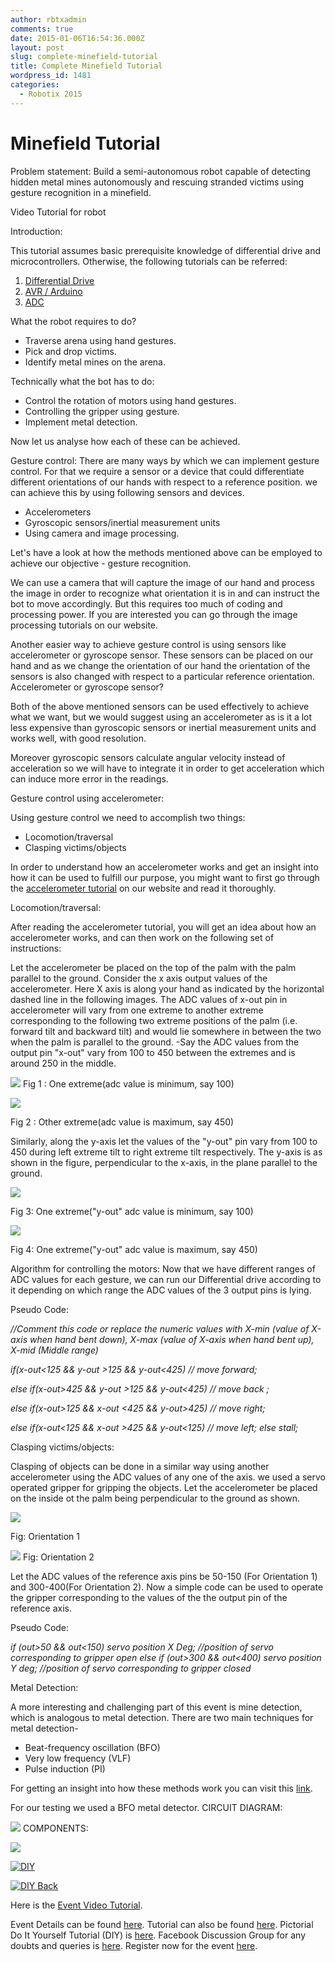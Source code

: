 ```yaml
---
author: rbtxadmin
comments: true
date: 2015-01-06T16:54:36.000Z
layout: post
slug: complete-minefield-tutorial
title: Complete Minefield Tutorial
wordpress_id: 1481
categories:
  - Robotix 2015
---
```


# Minefield Tutorial
Problem statement: Build a semi-autonomous robot capable of detecting hidden metal mines autonomously and rescuing stranded victims using gesture recognition in a minefield.

Video Tutorial for robot

Introduction:

This tutorial assumes basic prerequisite knowledge of differential drive and microcontrollers. Otherwise, the following tutorials can be referred:
1. [Differential Drive](http://www.robotix.in/tutorials/category/kraig/dd)
2. [AVR / Arduino](http://www.robotix.in/tutorials/category/avr/avrbasics)
3. [ADC](http://www.robotix.in/tutorials/categ/avr/adc)

What the robot requires to do?
- Traverse arena using hand gestures.
- Pick and drop victims.
- Identify metal mines on the arena.

Technically what the bot has to do:
- Control the rotation of motors using hand gestures.
- Controlling the gripper using gesture.
- Implement metal detection.

Now let us analyse how each of these can be achieved.

Gesture control: There are many ways by which we can implement gesture control. For that we require a sensor or a device that could differentiate different orientations of our hands with respect to a reference position. we can achieve this by using following sensors and devices.
- Accelerometers
- Gyroscopic sensors/inertial measurement units
- Using camera and image processing.

Let's have a look at how the methods mentioned above can be employed to achieve our objective - gesture recognition.

We can use a camera that will capture the image of our hand and process the image in order to recognize what orientation it is in and can instruct the bot to move accordingly. But this requires too much of coding and processing power. If you are interested you can go through the image processing tutorials on our website.

Another easier way to achieve gesture control is using sensors like accelerometer or gyroscope sensor. These sensors can be placed on our hand and as we change the orientation of our hand the orientation of the sensors is also changed with respect to a particular reference orientation. Accelerometer or gyroscope sensor?

Both of the above mentioned sensors can be used effectively to achieve what we want, but we would suggest using an accelerometer as is it a lot less expensive than gyroscopic sensors or inertial measurement units and works well, with good resolution.

Moreover gyroscopic sensors calculate angular velocity instead of acceleration so we will have to integrate it in order to get acceleration which can induce more error in the readings.

Gesture control using accelerometer:

Using gesture control we need to accomplish two things:
- Locomotion/traversal
- Clasping victims/objects

In order to understand how an accelerometer works and get an insight into how it can be used to fulfill our purpose, you might want to first go through the [accelerometer tutorial](http://www.robotix.in/tutorials/categ/auto/accelero) on our website and read it thoroughly.

Locomotion/traversal:

After reading the accelerometer tutorial, you will get an idea about how an accelerometer works, and can then work on the following set of instructions:

Let the accelerometer be placed on the top of the palm with the palm parallel to the ground. Consider the x axis output values of the accelerometer. Here X axis is along your hand as indicated by the horizontal dashed line in the following images. The ADC values of x-out pin in accelerometer will vary from one extreme to another extreme corresponding to the following two extreme positions of the palm (i.e. forward tilt and backward tilt) and would lie somewhere in between the two when the palm is parallel to the ground. -Say the ADC values from the output pin "x-out" vary from 100 to 450 between the extremes and is around 250 in the middle.

![](http://www.robotix.in/Images/Tuts/Minefield/image02.jpg) Fig 1 : One extreme(adc value is minimum, say 100)

![](http://www.robotix.in/Images/Tuts/Minefield/image03.jpg)

Fig 2 : Other extreme(adc value is maximum, say 450)

Similarly,  along the y-axis let the values of the "y-out" pin vary from 100 to 450 during left extreme tilt to right extreme tilt respectively. The y-axis is as shown in the figure, perpendicular to the x-axis, in the plane parallel to the ground.

![](http://www.robotix.in/Images/Tuts/Minefield/image01.jpg)

Fig 3: One extreme("y-out" adc value is minimum, say 100)

![](http://www.robotix.in/Images/Tuts/Minefield/image05.jpg)

Fig 4: One extreme("y-out" adc value is maximum, say 450)

Algorithm for controlling the motors: Now that we have different ranges of ADC values for each gesture, we can run our Differential drive according to it depending on which range the ADC values of the 3 output pins is lying.

Pseudo Code:

_//Comment this code or replace the numeric values with X-min (value of X-axis when hand bent down), X-max (value of X-axis when hand bent up), X-mid (Middle range)_

_if(x-out<125 && y-out >125 && y-out<425) // move forward;_

_else if(x-out>425 && y-out >125 && y-out<425) // move back ;_

_else if(x-out>125 && x-out <425 && y-out>425) // move right;_

_else if(x-out<125 && x-out >425 && y-out<125) // move left; else stall;_

Clasping victims/objects:

Clasping of objects can be done in a similar way using another accelerometer using the ADC values of any one of the axis. we used a servo operated gripper for gripping the objects. Let the accelerometer be placed on the inside ot the palm being perpendicular to the ground as shown.

![](http://www.robotix.in/Images/Tuts/Minefield/image04.jpg)

Fig: Orientation 1

![](http://www.robotix.in/Images/Tuts/Minefield/image00.jpg) Fig: Orientation 2

Let the ADC values of the reference axis pins be 50-150 (For Orientation 1) and 300-400(For Orientation 2). Now a simple code can be used to operate the gripper corresponding to the values of the the output pin of the reference axis.

Pseudo Code:

_if (out>50 && out<150) servo position X Deg; //position of servo corresponding to gripper open else if (out>300 && out<400) servo position Y deg; //position of servo corresponding to gripper closed_

Metal Detection:

A more interesting and challenging part of this event is mine detection, which is analogous to metal detection. There are two main techniques for metal detection-
- Beat-frequency oscillation (BFO)
- Very low frequency (VLF)
- Pulse induction (PI)

For getting an insight into how these methods work you can visit this [link](http://electronics.howstuffworks.com/gadgets/other-gadgets/metal-detector1.htm).

For our testing we used a BFO metal detector. CIRCUIT DIAGRAM:

![](https://lh5.googleusercontent.com/9BJKfidRQ1SpOLex1XPS0o053xTRx5H9JVZCDwCApsfbxScU1952NMMAEvxYIg0nU-7R3r4_APEf3PJ1SR1C0W7majZDnF0c7if-8tXZ-xN4Njm8RQbmWSxaW40pqXfcag) COMPONENTS:

![](https://lh3.googleusercontent.com/fUYrBGkW9x5kthRUxxqFhYERiTFqWJKRXgX2INCznDa06OMnudt-zXqd3yqPTqae9r4CH-iLxo9LIg-iMrXvfP0AlXP70UZLGr6L4nNp_cubEeNgKru2Mynv--gHpq1XOQ)

[![DIY](http://robotix.in/blog/wp-content/uploads/2014/11/DIY-724x1024.jpg)](http://robotix.in/blog/wp-content/uploads/2014/11/DIY.jpg)

[![DIY Back](http://robotix.in/blog/wp-content/uploads/2014/11/DIY-Back-724x1024.jpg)](http://robotix.in/blog/wp-content/uploads/2014/11/DIY-Back.jpg)

Here is the [Event Video Tutorial](https://www.youtube.com/watch?v=-CECP3yWKSo&index=4&list=PLzio60ZRzGwZmI8WDMXtylcg4KYOohmP9).

Event Details can be found [here](http://www.robotix.in/minefield). Tutorial can also be found [here](http://www.robotix.in/tutorials/categ/eventtutes/minefield). Pictorial Do It Yourself Tutorial (DIY) is [here](http://www.robotix.in/Images/DIYminefield.pdf). Facebook Discussion Group for any doubts and queries is [here](https://www.facebook.com/groups/minefieldevent/). Register now for the event [here](http://www.ktj.in/events/minefield).
